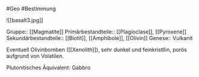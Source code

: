 #Geo #Bestimmung 

![[basalt3.jpg]]

Gruppe:: [[Magmatite]]
Primärbestandteile:: [[Plagioclase]], [[Pyroxene]]
Sekundärbestandteile:: [[Biotit]], [[Amphibole]], [[Olivin]]
Genese:: Vulkanit

Eventuell Olivinbomben ([[Xenolith]]), sehr dunkel und feinkristllin, porös aufgrund von Volatilen.

Plutonitisches Äquivalent: Gabbro